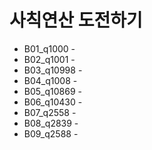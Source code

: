 ﻿# 사칙연산 도전하기

- B01_q1000 - 
- B02_q1001 -
- B03_q10998 -
- B04_q1008 -
- B05_q10869 -
- B06_q10430 -
- B07_q2558 -
- B08_q2839 -
- B09_q2588 -